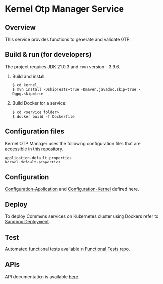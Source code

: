 # Kernel Otp Manager Service

## Overview
This service provides functions to generate and validate OTP.

## Build & run (for developers)
The project requires JDK 21.0.3
and mvn version - 3.9.6.
1. Build and install:
    ```
    $ cd kernel
    $ mvn install -DskipTests=true -Dmaven.javadoc.skip=true -Dgpg.skip=true
    ```
2. Build Docker for a service:
    ```
    $ cd <service folder>
    $ docker build -f Dockerfile
    ```
## Configuration files
Kernel OTP Manager uses the following configuration files that are accessible in this [repository](https://github.com/mosip/mosip-config/tree/master).
```
application-default.properties
kernel-default.properties
```

## Configuration
[Configuration-Application](https://github.com/mosip/mosip-config/blob/master/application-default.properties) and
[Configuration-Kernel](https://github.com/mosip/mosip-config/blob/master/kernel-default.properties) defined here.

## Deploy
To deploy Commons services on Kubernetes cluster using Dockers refer to [Sandbox Deployment](https://docs.mosip.io/1.2.0/deploymentnew/v3-installation).
 
## Test
Automated functional tests available in [Functional Tests repo](https://github.com/mosip/mosip-functional-tests).

## APIs
API documentation is available [here](https://mosip.github.io/documentation/1.2.0/kernel-otpmanager-service.html).
